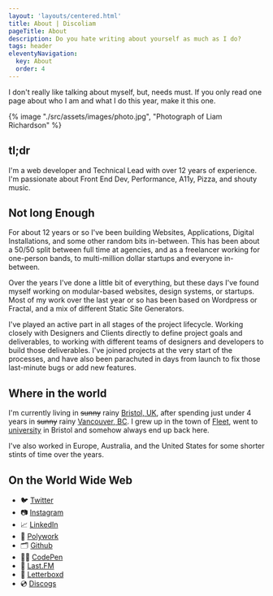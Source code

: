 ```yaml
---
layout: 'layouts/centered.html'
title: About | Discoliam
pageTitle: About
description: Do you hate writing about yourself as much as I do?
tags: header
eleventyNavigation:
  key: About
  order: 4
---
```


I don't really like talking about myself, but, needs must. If you only read one page about who I am and what I do this year, make it this one.

<div class="About__ImageWrapper">
  {% image "./src/assets/images/photo.jpg", "Photograph of Liam Richardson" %}
</div>

## tl;dr

I'm a web developer and Technical Lead with over 12 years of experience. I'm passionate about Front End Dev, Performance, A11y, Pizza, and shouty music.

## Not long Enough

For about 12 years or so I've been building Websites, Applications, Digital Installations, and some other random bits in-between. This has been about a 50/50 split between full time at agencies, and as a freelancer working for one-person bands, to multi-million dollar startups and everyone in-between.

Over the years I've done a little bit of everything, but these days I've found myself working on modular-based websites, design systems, or startups. Most of my work over the last year or so has been based on Wordpress or Fractal, and a mix of different Static Site Generators.

I've played an active part in all stages of the project lifecycle. Working closely with Designers and Clients directly to define project goals and deliverables, to working with different teams of designers and developers to build those deliverables. I've joined projects at the very start of the processes, and have also been parachuted in days from launch to fix those last-minute bugs or add new features.

## Where in the world

I'm currently living in <del>sunny</del> rainy [Bristol, UK](https://en.wikipedia.org/wiki/Bristol), after spending just under 4 years in <del>sunny</del> rainy [Vancouver, BC](https://en.wikipedia.org/wiki/Vancouver). I grew up in the town of [Fleet](https://en.wikipedia.org/wiki/Fleet,_Hampshire), went to [university](https://www.uwe.ac.uk/) in Bristol and somehow always end up back here.

I've also worked in Europe, Australia, and the United States for some shorter stints of time over the years.

## On the World Wide Web

- 🐦 [Twitter](https://twitter.com/discoliam/)
- 📷 [Instagram](https://www.instagram.com/discoliam/)
- 📈 [LinkedIn](https://www.linkedin.com/in/liamrichardson/)
- 💼 [Polywork](https://www.polywork.com/discoliam)
- 🗂 [Github](https://github.com/discoliam/)
- 👨‍💻 [CodePen](https://codepen.io/discoliam/)
- 🥁 [Last.FM](https://www.last.fm/user/discoliam)
- 🍿 [Letterboxd](https://letterboxd.com/discoliam/)
- 💿 [Discogs](https://www.discogs.com/user/discoliam)
